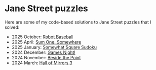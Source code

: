 # Jane Street puzzles

Here are some of my code-based solutions to Jane Street puzzles that I solved:
* 2025 October: [Robot Baseball](https://www.janestreet.com/puzzles/robot-baseball-index/)
* 2025 April: [Sum One, Somewhere](https://www.janestreet.com/puzzles/sum-one-somewhere-index/)
* 2025 January: [Somewhat Square Sudoku](https://www.janestreet.com/puzzles/somewhat-square-sudoku-index/)
* 2024 December: [Games Night!](https://www.janestreet.com/puzzles/games-night-index/)
* 2024 November: [Beside the Point](https://www.janestreet.com/puzzles/beside-the-point-index/)
* 2024 March: [Hall of Mirrors 3](https://www.janestreet.com/puzzles/hall-of-mirrors-3-index/)
